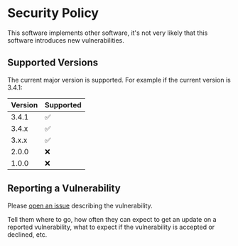 # Security Policy

This software implements other software, it's not very likely that this software introduces new vulnerabilities.

## Supported Versions

The current major version is supported. For example if the current version is 3.4.1:

| Version | Supported          |
| ------- | ------------------ |
| 3.4.1   | :white_check_mark: |
| 3.4.x   | :white_check_mark: |
| 3.x.x   | :white_check_mark: |
| 2.0.0   | :x:                |
| 1.0.0   | :x:                |

## Reporting a Vulnerability

Please [open an issue](https://github.com/robertdebock/ansible-role-memcached/issues) describing the vulnerability.

Tell them where to go, how often they can expect to get an update on a
reported vulnerability, what to expect if the vulnerability is accepted or
declined, etc.
